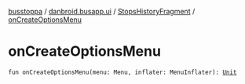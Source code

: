 [busstoppa](../../index.md) / [danbroid.busapp.ui](../index.md) / [StopsHistoryFragment](index.md) / [onCreateOptionsMenu](./on-create-options-menu.md)

# onCreateOptionsMenu

`fun onCreateOptionsMenu(menu: Menu, inflater: MenuInflater): `[`Unit`](https://kotlinlang.org/api/latest/jvm/stdlib/kotlin/-unit/index.html)